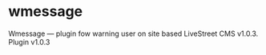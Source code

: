 wmessage
========

Wmessage — plugin fow warning user on site based LiveStreet CMS v1.0.3.
Plugin v1.0.3
